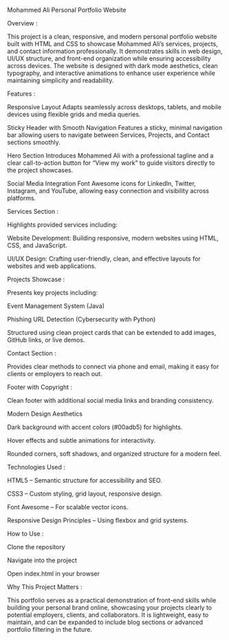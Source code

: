 Mohammed Ali Personal Portfolio Website

Overview :

This project is a clean, responsive, and modern personal portfolio website built with HTML and CSS to showcase Mohammed Ali’s services, projects, and contact information professionally. It demonstrates skills in web design, UI/UX structure, and front-end organization while ensuring accessibility across devices.
The website is designed with dark mode aesthetics, clean typography, and interactive animations to enhance user experience while maintaining simplicity and readability.


Features :

 Responsive Layout
Adapts seamlessly across desktops, tablets, and mobile devices using flexible grids and media queries.

Sticky Header with Smooth Navigation
Features a sticky, minimal navigation bar allowing users to navigate between Services, Projects, and Contact sections smoothly.

 Hero Section
Introduces Mohammed Ali with a professional tagline and a clear call-to-action button for “View my work” to guide visitors directly to the project showcases.

 Social Media Integration
Font Awesome icons for LinkedIn, Twitter, Instagram, and YouTube, allowing easy connection and visibility across platforms.


 Services Section :
 
Highlights provided services including:

Website Development: Building responsive, modern websites using HTML, CSS, and JavaScript.

UI/UX Design: Crafting user-friendly, clean, and effective layouts for websites and web applications.


 Projects Showcase : 
 
Presents key projects including:

Event Management System (Java)

Phishing URL Detection (Cybersecurity with Python)

Structured using clean project cards that can be extended to add images, GitHub links, or live demos.


 Contact Section :
 
Provides clear methods to connect via phone and email, making it easy for clients or employers to reach out.


 Footer with Copyright :
 
Clean footer with additional social media links and branding consistency.


 Modern Design Aesthetics
 
Dark background with accent colors (#00adb5) for highlights.

Hover effects and subtle animations for interactivity.

Rounded corners, soft shadows, and organized structure for a modern feel.


Technologies Used :

HTML5 – Semantic structure for accessibility and SEO.

CSS3 – Custom styling, grid layout, responsive design.

Font Awesome – For scalable vector icons.

Responsive Design Principles – Using flexbox and grid systems.


How to Use :

 Clone the repository


 Navigate into the project


 Open index.html in your browser



Why This Project Matters :

This portfolio serves as a practical demonstration of front-end skills while building your personal brand online, showcasing your projects clearly to potential employers, clients, and collaborators. It is lightweight, easy to maintain, and can be expanded to include blog sections or advanced portfolio filtering in the future.



